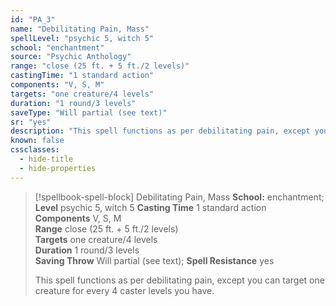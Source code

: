 ```yaml
---
id: "PA_3"
name: "Debilitating Pain, Mass"
spellLevel: "psychic 5, witch 5"
school: "enchantment"
source: "Psychic Anthology"
range: "close (25 ft. + 5 ft./2 levels)"
castingTime: "1 standard action"
components: "V, S, M"
targets: "one creature/4 levels"
duration: "1 round/3 levels"
saveType: "Will partial (see text)"
sr: "yes"
description: "This spell functions as per debilitating pain, except you can target one creature for every 4 caster levels you have."
known: false
cssclasses:
  - hide-title
  - hide-properties
---
```


> [!spellbook-spell-block] Debilitating Pain, Mass
> **School:** enchantment; **Level** psychic 5, witch 5
> **Casting Time** 1 standard action  
> **Components** V, S, M  
> **Range** close (25 ft. + 5 ft./2 levels)  
> **Targets** one creature/4 levels  
> **Duration** 1 round/3 levels  
> **Saving Throw** Will partial (see text); **Spell Resistance** yes
> 
> This spell functions as per debilitating pain, except you can target one creature for every 4 caster levels you have.